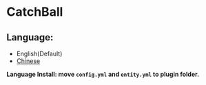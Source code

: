 # CatchBall

## Language:
- English(Default)
- [Chinese](https://github.com/NUTT1101/CatchBall/raw/main/CatchBall_zh-Tw.zip)

**Language Install: move `config.yml` and `entity.yml` to plugin folder.**
